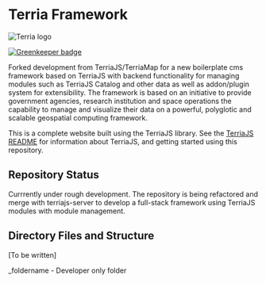 Terria Framework
==========

![Terria logo](terria-logo.png "Terria logo")

[![Greenkeeper badge](https://badges.greenkeeper.io/TerriaJS/TerriaMap.svg)](https://greenkeeper.io/)

Forked development from TerriaJS/TerriaMap for a new boilerplate cms framework based on TerriaJS with backend functionality for managing modules such as TerriaJS Catalog and other data as well as addon/plugin system for extensibility. The framework is based on an initiative to provide government agencies, research institution and space operations the capability to manage and visualize their data on a powerful, polyglotic and scalable geospatial computing framework.

This is a complete website built using the TerriaJS library. See the [TerriaJS README](https://github.com/TerriaJS/TerriaJS) for information about TerriaJS, and getting started using this repository.

## Repository Status

Currrently under rough development. The repository is being refactored and merge with terriajs-server to develop a full-stack framework using TerriaJS modules with module management.

## Directory Files and Structure

[To be written]

_foldername - Developer only folder